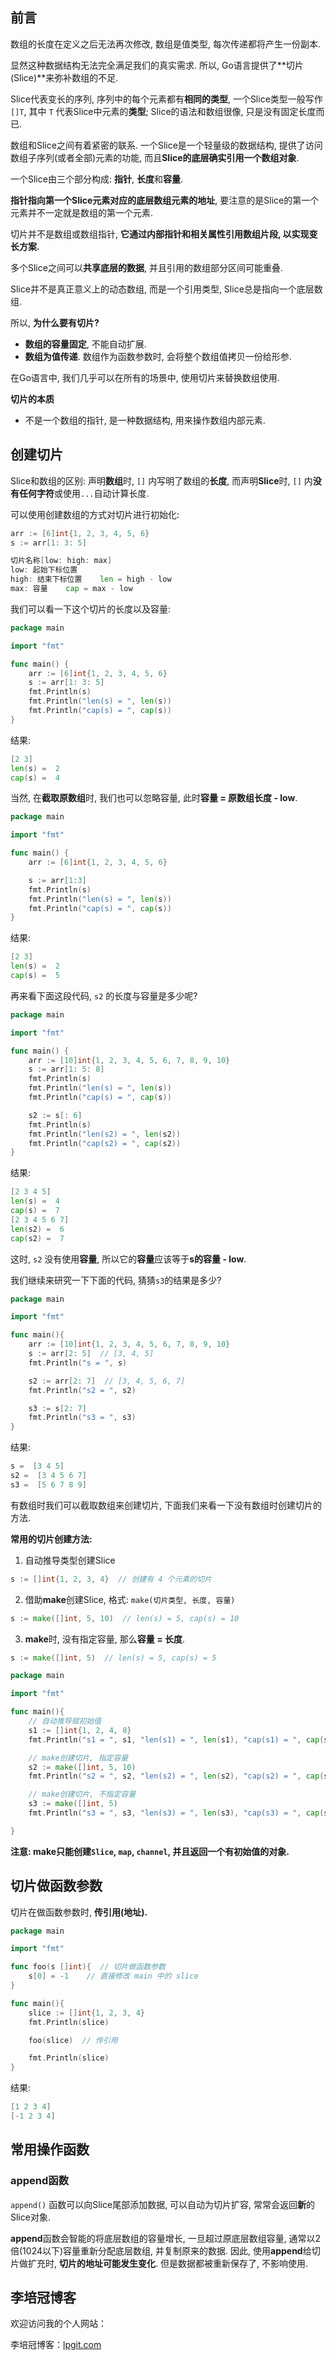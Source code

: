## 前言

数组的长度在定义之后无法再次修改, 数组是值类型, 每次传递都将产生一份副本.

显然这种数据结构无法完全满足我们的真实需求. 所以, Go语言提供了**切片(Slice)**来弥补数组的不足.

Slice代表变长的序列, 序列中的每个元素都有**相同的类型**, 一个Slice类型一般写作`[]T`, 其中 `T` 代表Slice中元素的**类型**; Slice的语法和数组很像, 只是没有固定长度而已.

数组和Slice之间有着紧密的联系. 一个Slice是一个轻量级的数据结构, 提供了访问数组子序列(或者全部)元素的功能, 而且**Slice的底层确实引用一个数组对象**.

一个Slice由三个部分构成: **指针**, **长度**和**容量**.

**指针指向第一个Slice元素对应的底层数组元素的地址**, 要注意的是Slice的第一个元素并不一定就是数组的第一个元素.

切片并不是数组或数组指针, **它通过内部指针和相关属性引用数组片段, 以实现变长方案.**

多个Slice之间可以**共享底层的数据**, 并且引用的数组部分区间可能重叠.

Slice并不是真正意义上的动态数组, 而是一个引用类型, Slice总是指向一个底层数组.

所以, **为什么要有切片?**

- **数组的容量固定**, 不能自动扩展.
- **数组为值传递**. 数组作为函数参数时, 会将整个数组值拷贝一份给形参.

在Go语言中, 我们几乎可以在所有的场景中, 使用切片来替换数组使用.

**切片的本质**

- 不是一个数组的指针, 是一种数据结构, 用来操作数组内部元素.

## 创建切片

Slice和数组的区别: 声明**数组**时, `[]` 内写明了数组的**长度**, 而声明**Slice**时, `[]` 内**没有任何字符**或使用`...`自动计算长度.

可以使用创建数组的方式对切片进行初始化:

```go
arr := [6]int{1, 2, 3, 4, 5, 6}
s := arr[1: 3: 5]
```

```go
切片名称[low: high: max]
low: 起始下标位置
high: 结束下标位置    len = high - low
max: 容量    cap = max - low
```

我们可以看一下这个切片的长度以及容量:

```go
package main

import "fmt"

func main() {
	arr := [6]int{1, 2, 3, 4, 5, 6}
	s := arr[1: 3: 5]
	fmt.Println(s)
	fmt.Println("len(s) = ", len(s))
	fmt.Println("cap(s) = ", cap(s))
}
```

结果:

```go
[2 3]
len(s) =  2
cap(s) =  4
```

当然, 在**截取原数组**时, 我们也可以忽略容量, 此时**容量 = 原数组长度 - low**.

```go
package main

import "fmt"

func main() {
	arr := [6]int{1, 2, 3, 4, 5, 6}

	s := arr[1:3]
	fmt.Println(s)
	fmt.Println("len(s) = ", len(s))
	fmt.Println("cap(s) = ", cap(s))
}
```

结果: 

```go
[2 3]
len(s) =  2
cap(s) =  5
```

再来看下面这段代码, `s2` 的长度与容量是多少呢? 

```go
package main

import "fmt"

func main() {
	arr := [10]int{1, 2, 3, 4, 5, 6, 7, 8, 9, 10}
	s := arr[1: 5: 8]
	fmt.Println(s)
	fmt.Println("len(s) = ", len(s))
	fmt.Println("cap(s) = ", cap(s))

	s2 := s[: 6]
	fmt.Println(s)
	fmt.Println("len(s2) = ", len(s2))
	fmt.Println("cap(s2) = ", cap(s2))
}
```

结果: 

```go
[2 3 4 5]
len(s) =  4
cap(s) =  7
[2 3 4 5 6 7]
len(s2) =  6
cap(s2) =  7
```

这时, `s2` 没有使用**容量**, 所以它的**容量**应该等于**s的容量 - low**.

我们继续来研究一下下面的代码, 猜猜`s3`的结果是多少?

```go
package main

import "fmt"

func main(){
	arr := [10]int{1, 2, 3, 4, 5, 6, 7, 8, 9, 10}
	s := arr[2: 5]  // [3, 4, 5]
	fmt.Println("s = ", s)

	s2 := arr[2: 7]  // [3, 4, 5, 6, 7]
	fmt.Println("s2 = ", s2)

	s3 := s[2: 7]
	fmt.Println("s3 = ", s3)
}
```

结果:

```go
s =  [3 4 5]
s2 =  [3 4 5 6 7]
s3 =  [5 6 7 8 9]
```

有数组时我们可以截取数组来创建切片, 下面我们来看一下没有数组时创建切片的方法.

**常用的切片创建方法:**

1. 自动推导类型创建Slice

```go
s := []int{1, 2, 3, 4}  // 创建有 4 个元素的切片
```

2. 借助**make**创建Slice, 格式: `make(切片类型, 长度, 容量)`

```go
s := make([]int, 5, 10)  // len(s) = 5, cap(s) = 10
```

3. **make**时, 没有指定容量, 那么**容量 = 长度**.

```go
s := make([]int, 5)  // len(s) = 5, cap(s) = 5
```

```go
package main

import "fmt"

func main(){
	// 自动推导赋初始值
	s1 := []int{1, 2, 4, 8}
	fmt.Println("s1 = ", s1, "len(s1) = ", len(s1), "cap(s1) = ", cap(s1))

	// make创建切片, 指定容量
	s2 := make([]int, 5, 10)
	fmt.Println("s2 = ", s2, "len(s2) = ", len(s2), "cap(s2) = ", cap(s2))

	// make创建切片, 不指定容量
	s3 := make([]int, 5)
	fmt.Println("s3 = ", s3, "len(s3) = ", len(s3), "cap(s3) = ", cap(s3))

}
```

**注意: make只能创建`Slice`, `map`, `channel`, 并且返回一个有初始值的对象.**

## 切片做函数参数

切片在做函数参数时, **传引用(地址).**

```go
package main

import "fmt"

func foo(s []int){  // 切片做函数参数
	s[0] = -1    // 直接修改 main 中的 slice
}

func main(){
	slice := []int{1, 2, 3, 4}
	fmt.Println(slice)

	foo(slice)  // 传引用

	fmt.Println(slice)
}
```

结果:

```go
[1 2 3 4]
[-1 2 3 4]
```

## 常用操作函数

### append函数

`append()` 函数可以向Slice尾部添加数据, 可以自动为切片扩容, 常常会返回**新**的Slice对象.




**append**函数会智能的将底层数组的容量增长, 一旦超过原底层数组容量, 通常以2倍(1024以下)容量重新分配底层数组, 并复制原来的数据. 因此, 使用**append**给切片做扩充时, **切片的地址可能发生变化**. 但是数据都被重新保存了, 不影响使用.













## 李培冠博客

欢迎访问我的个人网站：

李培冠博客：[lpgit.com](https://lpgit.com)













